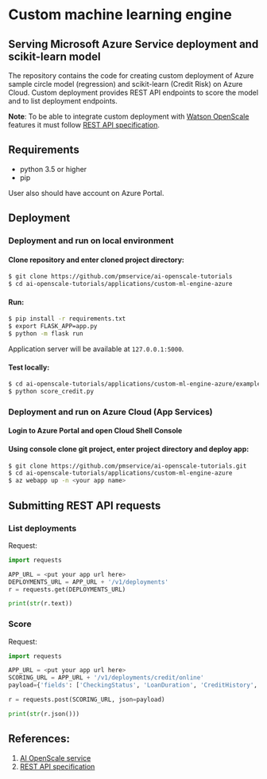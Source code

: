 # Custom machine learning engine
## Serving Microsoft Azure Service deployment and scikit-learn model

The repository contains the code for creating custom deployment of Azure sample circle model (regression) and scikit-learn (Credit Risk) on Azure Cloud.
Custom deployment provides REST API endpoints to score the model and to list deployment endpoints.

**Note**: To be able to integrate custom deployment with [Watson OpenScale](https://console.bluemix.net/catalog/services/ai-openscale) features it must follow [REST API specification](https://aiopenscale-custom-deployement-spec.mybluemix.net/).


## Requirements

- python 3.5 or higher
- pip

User also should have account on Azure Portal. 


## Deployment

### Deployment and run on local environment
#### Clone repository and enter cloned project directory:

   ```bash
   $ git clone https://github.com/pmservice/ai-openscale-tutorials
   $ cd ai-openscale-tutorials/applications/custom-ml-engine-azure
   ```
#### Run:

```bash
$ pip install -r requirements.txt
$ export FLASK_APP=app.py
$ python -m flask run
```

Application server will be available at `127.0.0.1:5000`.

#### Test locally:

```bash
$ cd ai-openscale-tutorials/applications/custom-ml-engine-azure/examples
$ python score_credit.py
```

### Deployment and run on Azure Cloud (App Services)

#### Login to Azure Portal and open Cloud Shell Console
#### Using console clone git project, enter project directory and deploy app:
```bash
$ git clone https://github.com/pmservice/ai-openscale-tutorials.git
$ cd ai-openscale-tutorials/applications/custom-ml-engine-azure
$ az webapp up -n <your app name>
```
    
## Submitting REST API requests

### List deployments
Request:
```python
import requests

APP_URL = <put your app url here>
DEPLOYMENTS_URL = APP_URL + '/v1/deployments'
r = requests.get(DEPLOYMENTS_URL)

print(str(r.text))
```

### Score
Request:
```python
import requests

APP_URL = <put your app url here>
SCORING_URL = APP_URL + '/v1/deployments/credit/online'
payload={'fields': ['CheckingStatus', 'LoanDuration', 'CreditHistory', 'LoanPurpose', 'LoanAmount', 'ExistingSavings', 'EmploymentDuration', 'InstallmentPercent', 'Sex', 'OthersOnLoan', 'CurrentResidenceDuration', 'OwnsProperty', 'Age', 'InstallmentPlans', 'Housing', 'ExistingCreditsCount', 'Job', 'Dependents', 'Telephone', 'ForeignWorker'], 'values': [['no_checking', 13, 'credits_paid_to_date', 'car_new', 1343, '100_to_500', '1_to_4', 2, 'female', 'none', 3, 'savings_insurance', 25, 'none', 'own', 2, 'skilled', 1, 'none', 'yes'], ['no_checking', 24, 'prior_payments_delayed', 'furniture', 4567, '500_to_1000', '1_to_4', 4, 'male', 'none', 4, 'savings_insurance', 60, 'none', 'free', 2, 'management_self-employed', 1, 'none', 'yes']]}

r = requests.post(SCORING_URL, json=payload)

print(str(r.json()))
```


## References:
1. [AI OpenScale service](https://console.bluemix.net/catalog/services/ai-openscale)
2. [REST API specification](https://aiopenscale-custom-deployement-spec.mybluemix.net/)

